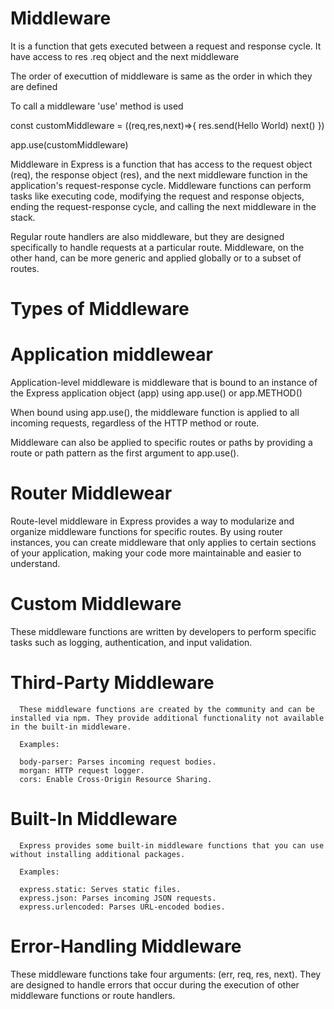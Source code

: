 # Middleware
 It is a function that gets executed between a request and response  cycle.
 It have access to res .req object and the next middleware

 The order of executtion of middleware is same as the order in which they are defined

 To call a middleware 'use' method is used

 const customMiddleware = ((req,res,next)=>{
    res.send(Hello World)
    next()
 })

 app.use(customMiddleware)

 Middleware in Express is a function that has access to the request object (req), the response object (res), and the next middleware function in the application's request-response cycle. Middleware functions can perform tasks like executing code, modifying the request and response objects, ending the request-response cycle, and calling the next middleware in the stack.

Regular route handlers are also middleware, but they are designed specifically to handle requests at a particular route. Middleware, on the other hand, can be more generic and applied globally or to a subset of routes.
# Types of Middleware
# Application middlewear
   Application-level middleware is middleware that is bound to an instance of the Express application object (app) using app.use() or app.METHOD()

   When bound using app.use(), the middleware function is applied to all incoming requests, regardless of the HTTP method or route.

   Middleware can also be applied to specific routes or paths by providing a route or path pattern as the first argument to app.use().

# Router Middlewear
   Route-level middleware in Express provides a way to modularize and organize middleware functions for specific routes. By using router instances, you can create middleware that only applies to certain sections of your application, making your code more maintainable and easier to understand. 

#  Custom Middleware
   These middleware functions are written by developers to perform specific tasks such as logging, authentication, and input validation.

# Third-Party Middleware
      These middleware functions are created by the community and can be installed via npm. They provide additional functionality not available in the built-in middleware.

      Examples:

      body-parser: Parses incoming request bodies.
      morgan: HTTP request logger.
      cors: Enable Cross-Origin Resource Sharing.

# Built-In Middleware
      Express provides some built-in middleware functions that you can use without installing additional packages.

      Examples:

      express.static: Serves static files.
      express.json: Parses incoming JSON requests.
      express.urlencoded: Parses URL-encoded bodies.

# Error-Handling Middleware
   These middleware functions take four arguments: (err, req, res, next). They are designed to handle errors that occur during the execution of other middleware functions or route handlers.